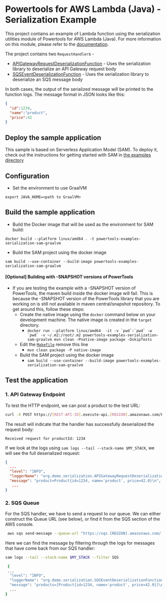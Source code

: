 #  Powertools for AWS Lambda (Java) - Serialization Example

This project contains an example of Lambda function using the serialization utilities module of Powertools for AWS Lambda (Java). For more information on this module, please refer to the [documentation](https://docs.powertools.aws.dev/lambda-java/latest/utilities/serialization/).

The project contains two `RequestHandler`s - 

* [APIGatewayRequestDeserializationFunction](src/main/java/org/demo/serialization/APIGatewayRequestDeserializationFunction.java) - Uses the serialization library to deserialize an API Gateway request body
* [SQSEventDeserializationFunction](src/main/java/org/demo/serialization/SQSEventDeserializationFunction.java) - Uses the serialization library to deserialize an SQS message body

In both cases, the output of the serialized message will be printed to the function logs. The message format
in JSON looks like this:

```json
{
  "id":1234, 
  "name":"product", 
  "price":42
}
```

## Deploy the sample application

This sample is based on Serverless Application Model (SAM). To deploy it, check out the instructions for getting
started with SAM in [the examples directory](../../README.md)

## Configuration

- Set the environment to use GraalVM

```shell
export JAVA_HOME=<path to GraalVM>
```

## Build the sample application

- Build the Docker image that will be used as the environment for SAM build:

```shell
docker build --platform linux/amd64 . -t powertools-examples-serialization-sam-graalvm
```

- Build the SAM project using the docker image

```shell
sam build --use-container --build-image powertools-examples-serialization-sam-graalvm
```

#### [Optional] Building with -SNAPSHOT versions of PowerTools

- If you are testing the example with a -SNAPSHOT version of PowerTools, the maven build inside the docker image will fail. This is because the -SNAPSHOT version of the PowerTools library that you are working on is still not available in maven central/snapshot repository.
  To get around this, follow these steps:
    - Create the native image using the `docker` command below on your development machine. The native image is created in the `target` directory.
        - `` docker run --platform linux/amd64  -it -v `pwd`:`pwd` -w `pwd` -v ~/.m2:/root/.m2 powertools-examples-serialization-sam-graalvm mvn clean -Pnative-image package -DskipTests ``
    - Edit the [`Makefile`](Makefile) remove this line
        - `mvn clean package -P native-image`
    - Build the SAM project using the docker image
        - `sam build --use-container --build-image powertools-examples-serialization-sam-graalvm`


## Test the application

### 1. API Gateway Endpoint

To test the HTTP endpoint, we can post a product to the test URL:

```bash
curl -X POST https://[REST-API-ID].execute-api.[REGION].amazonaws.com/Prod/product/ -H "Content-Type: application/json" -d '{"id": 1234, "name": "product", "price": 42}'
```

The result will indicate that the handler has successfully deserialized the request body:

```
Received request for productId: 1234
```

If we look at the logs using `sam logs --tail --stack-name $MY_STACK`, we will see the full deserialized request:

```json
{
  ...
  "level": "INFO",
  "loggerName": "org.demo.serialization.APIGatewayRequestDeserializationFunction",
  "message": "product=Product{id=1234, name='product', price=42.0}\n",
   ...
}
```

### 2. SQS Queue
For the SQS handler, we have to send a request to our queue. We can either construct the Queue URL (see below), or
find it from the SQS section of the AWS console.

```bash
 aws sqs send-message --queue-url "https://sqs.[REGION].amazonaws.com/[ACCOUNT-ID]/sqs-event-deserialization-queue" --message-body '{"id": 1234, "name": "product", "price": 123}'
```

Here we can find the message by filtering through the logs for messages that have come back from our SQS handler:

```bash
sam logs --tail --stack-name $MY_STACK --filter SQS 
```

```bash
 {
 ...
  "level": "INFO",
  "loggerName": "org.demo.serialization.SQSEventDeserializationFunction",
  "message": "products=[Product{id=1234, name='product', price=42.0}]\n",
  ...
}

```

